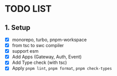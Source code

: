 # TODO LIST

## 1. Setup

- [x] monorepo, turbo, pnpm-workspace
- [x] from tsc to swc compiler
- [x] support esm
- [x] Add Apps (Gateway, Auth, Event)
- [x] Add Type check (with tsc)
- [x] Apply `pnpm lint`, `pnpm format`, `pnpm check-types`
